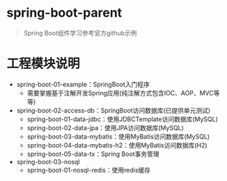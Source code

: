 # spring-boot-parent
> Spring Boot组件学习参考官方github示例
# 工程模块说明
- spring-boot-01-example：SpringBoot入门程序
    - 需要掌握基于注解开发Spring应用(纯注解方式包含IOC、AOP、MVC等等)
- spring-boot-02-access-db：SpringBoot访问数据库(已提供单元测试)
    - spring-boot-01-data-jdbc：使用JDBCTemplate访问数据库(MySQL)
    - spring-boot-02-data-jpa：使用JPA访问数据库(MySQL)
    - spring-boot-03-data-mybatis：使用MyBatis访问数据库(MySQL)
    - spring-boot-04-data-mybatis-h2：使用MyBatis访问数据库(H2)
    - spring-boot-05-data-tx：Spring Boot事务管理
 - spring-boot-03-nosql
    - spring-boot-01-nosql-redis：使用redis缓存